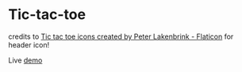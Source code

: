 # Tic-tac-toe

credits to <a href="https://www.flaticon.com/free-icons/tic-tac-toe" title="tic tac toe icons">Tic tac toe icons created by Peter Lakenbrink - Flaticon</a> for header icon!

Live <a href="https://jhairs2.github.io/Tic-tac-toe/">demo</a>